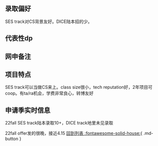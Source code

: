 ## 录取偏好
SES track对CS背景友好。DICE陆本招的少。
## 代表性dp

## 网申备注

## 项目特点
SES track可以当做CS来上。class size很小，tech reputation好，2年项目可coop。有ta/ra机会，学费非常良心，转博友好
## 申请季实时信息
22fall SES track陆本录取10+，DICE track地里未见录取

22fall offer发的很晚，接近4.15
[回到列表 :fontawesome-solid-house:](选校梯度.md){ .md-button }
